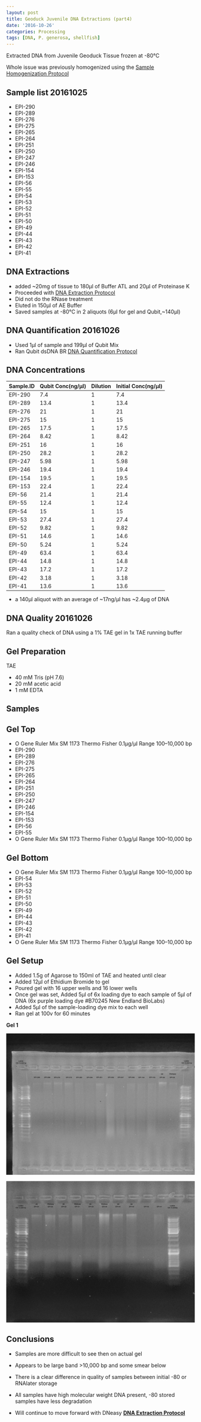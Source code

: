 ```yaml
---
layout: post
title: Geoduck Juvenile DNA Extractions (part4)
date: '2016-10-26'
categories: Processing
tags: [DNA, P. generosa, shellfish]
---
```


Extracted DNA from Juvenile Geoduck Tissue frozen at -80°C


Whole issue was previously homogenized using the [Sample Homogenization Protocol](https://hputnam.github.io/Putnam_Lab_Notebook/Homogenization-N2-protocol/)

## Sample list 20161025   
 * EPI-290
 * EPI-289 
 * EPI-276
 * EPI-275
 * EPI-265
 * EPI-264
 * EPI-251
 * EPI-250
 * EPI-247
 * EPI-246
 * EPI-154
 * EPI-153
 * EPI-56
 * EPI-55 
 * EPI-54
 * EPI-53
 * EPI-52
 * EPI-51
 * EPI-50
 * EPI-49
 * EPI-44
 * EPI-43
 * EPI-42
 * EPI-41    

## DNA Extractions 
 * added ~20mg of tissue to 180µl of Buffer ATL and 20µl of Proteinase K
 * Proceeded with [DNA Extraction Protocol](https://hputnam.github.io/Putnam_Lab_Notebook/DNA-Extraction-Protocol/)
 * Did not do the RNase treatment
 * Eluted in 150µl of AE Buffer
 * Saved samples at -80°C in 2 aliquots (6µl for gel and Qubit,~140µl)

## DNA Quantification 20161026
 * Used 1µl of sample and 199µl of Qubit Mix
 * Ran Qubit dsDNA BR [DNA Quantification Protocol](https://hputnam.github.io/Putnam_Lab_Notebook/Qubit_BR_DNA_Protocol/)
 

## DNA Concentrations  

Sample.ID | Qubit Conc(ng/µl) | Dilution | Initial Conc(ng/µl)
 ---|---|---|---
 EPI-290 | 7.4 | 1 | 7.4
 EPI-289 | 13.4 | 1 | 13.4
 EPI-276 | 21 | 1 | 21
 EPI-275 | 15 | 1 | 15
 EPI-265 | 17.5 | 1 | 17.5
 EPI-264 | 8.42 | 1 | 8.42
 EPI-251 | 16 | 1 | 16
 EPI-250 | 28.2 | 1 | 28.2
 EPI-247 | 5.98 | 1 | 5.98
 EPI-246 | 19.4 | 1 | 19.4
 EPI-154 | 19.5 | 1 | 19.5
 EPI-153 | 22.4 | 1 | 22.4
 EPI-56 | 21.4 | 1 | 21.4
 EPI-55 | 12.4 | 1 | 12.4
 EPI-54 | 15 | 1 | 15
 EPI-53 | 27.4 | 1 | 27.4
 EPI-52 | 9.82 | 1 | 9.82
 EPI-51 | 14.6 | 1 | 14.6
 EPI-50 | 5.24 | 1 | 5.24
 EPI-49 | 63.4 | 1 | 63.4
 EPI-44 | 14.8 | 1 | 14.8
 EPI-43 | 17.2 | 1 | 17.2
 EPI-42 | 3.18 | 1 | 3.18
 EPI-41 | 13.6 | 1 | 13.6
 
 
 * a 140µl aliquot with an average of ~17ng/µl has ~2.4µg of DNA
 
 
## DNA Quality 20161026
Ran a quality check of DNA using a 1% TAE gel in 1x TAE running buffer

## Gel Preparation
TAE  

* 40 mM Tris (pH 7.6) 
* 20 mM acetic acid
* 1 mM EDTA

## Samples  

## Gel Top  

* O Gene Ruler Mix SM 1173 Thermo Fisher 0.1µg/µl Range 100–10,000 bp
 * EPI-290
 * EPI-289 
 * EPI-276
 * EPI-275
 * EPI-265
 * EPI-264
 * EPI-251
 * EPI-250
 * EPI-247
 * EPI-246
 * EPI-154
 * EPI-153
 * EPI-56
 * EPI-55 
* O Gene Ruler Mix SM 1173 Thermo Fisher 0.1µg/µl Range 100–10,000 bp
 
## Gel Bottom  

* O Gene Ruler Mix SM 1173 Thermo Fisher 0.1µg/µl Range 100–10,000 bp
 * EPI-54
 * EPI-53
 * EPI-52
 * EPI-51
 * EPI-50
 * EPI-49
 * EPI-44
 * EPI-43
 * EPI-42
 * EPI-41
* O Gene Ruler Mix SM 1173 Thermo Fisher 0.1µg/µl Range 100–10,000 bp

## Gel Setup

* Added 1.5g of Agarose to 150ml of TAE and heated until clear
* Added 12µl of Ethidium Bromide to gel
* Poured gel with 16 upper wells and 16 lower wells
* Once gel was set, Added 5µl of 6x loading dye to each sample of 5µl of DNA (6x purple loading dye #B70245 New Endland BioLabs)
* Added 5µl of the sample-loading dye mix to each well
* Ran gel at 100v for 60 minutes
  
**Gel 1**  

![Gel 1 Top](https://github.com/hputnam/project_juvenile_geoduck_OA/blob/master/Sample_Processing/Gels/20161026_DNA_Gel_1_top.jpg?raw=true)

![Gel 1 Bottom](https://github.com/hputnam/project_juvenile_geoduck_OA/blob/master/Sample_Processing/Gels/20161026_DNA_Gel_1_bottom.jpg?raw=true)


## Conclusions  
* Samples are more difficult to see then on actual gel
* Appears to be large band >10,000 bp and some smear below
* There is a clear difference in quality of samples between initial -80 or RNAlater storage
* All samples have high molecular weight DNA present, -80 stored samples have less degradation 

* Will continue to move forward with DNeasy [**DNA Extraction Protocol**](https://hputnam.github.io/Putnam_Lab_Notebook/DNA-Extraction-Protocol/)
 






